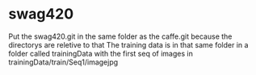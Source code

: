 # swag420

Put the swag420.git in the same folder as the caffe.git because the directorys are reletive to that
The training data is in that same folder in a folder called trainingData with the first seq of images in trainingData/train/Seq1/imagejpg
